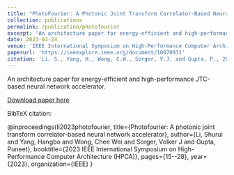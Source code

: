 ```yaml
---
title: "PhotoFourier: A Photonic Joint Transform Correlator-Based Neural Network Accelerator"
collection: publications
permalink: /publication/photofourier
excerpt: 'An architecture paper for energy-efficient and high-performance JTC-based neural network accelerator.'
date: 2023-03-24
venue: 'IEEE International Symposium on High-Performance Computer Architecture (HPCA)'
paperurl: 'https://ieeexplore.ieee.org/document/10070931'
citation: 'Li, S., Yang, H., Wong, C.W., Sorger, V.J. and Gupta, P., 2023, February. Photofourier: A photonic joint transform correlator-based neural network accelerator. In 2023 IEEE International Symposium on High-Performance Computer Architecture (HPCA) (pp. 15-28). IEEE.'
---
```

An architecture paper for energy-efficient and high-performance JTC-based neural network accelerator.

[Download paper here](https://ieeexplore.ieee.org/document/10070931)

BibTeX citation: 

@inproceedings{li2023photofourier,
  title={Photofourier: A photonic joint transform correlator-based neural network accelerator},
  author={Li, Shurui and Yang, Hangbo and Wong, Chee Wei and Sorger, Volker J and Gupta, Puneet},
  booktitle={2023 IEEE International Symposium on High-Performance Computer Architecture (HPCA)},
  pages={15--28},
  year={2023},
  organization={IEEE}
}